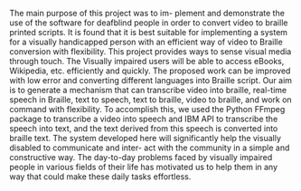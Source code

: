 The main purpose of this project was to im- plement and demonstrate the use of the software  for deafblind people in order to convert video to braille printed scripts. It is found that it is best suitable for implementing a system for a visually handicapped person with an efficient way of video to Braille conversion with flexibility. This project provides ways to sense visual media through touch. The Visually impaired users will be able to access eBooks, Wikipedia, etc. efficiently and quickly. The proposed work can be improved with low error and converting different languages into Braille script.
Our aim is to generate a mechanism that can
transcribe video into braille, real-time speech in Braille, text to speech, text to
braille, video to braille, and work on command with flexibility. To accomplish this,
we used the Python FFmpeg package to transcribe a video into speech and IBM
API to transcribe the speech into text, and the text derived from this speech is
converted into braille text. The system developed here will significantly help the
visually disabled to communicate and inter- act with the community in a simple
and constructive way. The day-to-day problems faced by visually impaired people
in various fields of their life has motivated us to help them in any way that could
make these daily tasks effortless.
